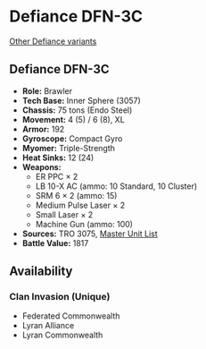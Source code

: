 # Defiance DFN-3C

[Other Defiance variants](../defiance.md)

## Defiance DFN-3C
- **Role:** Brawler
- **Tech Base:** Inner Sphere (3057)
- **Chassis:** 75 tons (Endo Steel)
- **Movement:** 4 (5) / 6 (8), XL
- **Armor:** 192
- **Gyroscope:** Compact Gyro
- **Myomer:** Triple-Strength
- **Heat Sinks:** 12 (24)
- **Weapons:**
  - ER PPC × 2
  - LB 10-X AC (ammo: 10 Standard, 10 Cluster)
  - SRM 6 × 2 (ammo: 15)
  - Medium Pulse Laser × 2
  - Small Laser × 2
  - Machine Gun (ammo: 100)
- **Sources:** TRO 3075, [Master Unit List](http://masterunitlist.info/Unit/Details/849/defiance-dfn-3c)
- **Battle Value:** 1817

## Availability

### Clan Invasion (Unique)
- Federated Commonwealth
- Lyran Alliance
- Lyran Commonwealth


